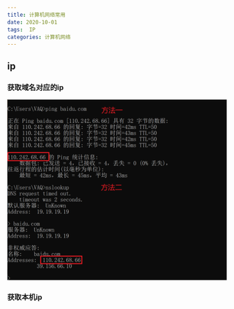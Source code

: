 ```yaml
---
title: 计算机网络常用
date: 2020-10-01
tags:  IP
categories: 计算机网络
---
```

## ip

### 获取域名对应的ip

![image-20221202141910233](../image/NetworkCommon/image-20221202141910233.png)

### 获取本机ip
